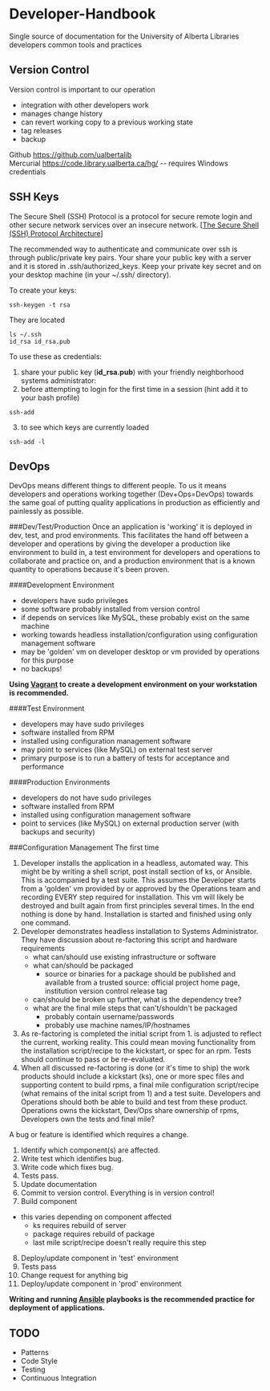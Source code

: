 Developer-Handbook
==================

Single source of documentation for the University of Alberta Libraries developers common tools and practices

Version Control
---------------
Version control is important to our operation
 * integration with other developers work
 * manages change history
 * can revert working copy to a previous working state
 * tag releases
 * backup

Github https://github.com/ualbertalib  
Mercurial https://code.library.ualberta.ca/hg/ -- requires Windows credentials

SSH Keys
--------
The Secure Shell (SSH) Protocol is a protocol for secure remote login and other secure network services over an insecure network. [[The Secure Shell (SSH) Protocol Architecture](http://www.ietf.org/rfc/rfc4251.txt)]

The recommended way to authenticate and communicate over ssh is through public/private key pairs. Your share your public key with a server and it is stored in .ssh/authorized_keys.  Keep your private key secret and on your desktop machine (in your ~/.ssh/ directory).

To create your keys: 

```ssh-keygen -t rsa ```

They are located 

```
ls ~/.ssh
id_rsa id_rsa.pub
```

To use these as credentials:

1. share your public key (**id_rsa.pub**) with your friendly neighborhood systems administrator:
2. before attempting to login for the first time in a session (hint add it to your bash profile)
 
  ```
  ssh-add
  ``` 

3. to see which keys are currently loaded 

  ```
  ssh-add -l
  ```

DevOps
------
DevOps means different things to different people.  To us it means developers and operations working together (Dev+Ops=DevOps) towards the same goal of putting quality applications in production as efficiently and painlessly as possible.

###Dev/Test/Production
Once an application is 'working' it is deployed in dev, test, and prod environments. This facilitates the hand off between a developer and operations by giving the developer a production like environment to build in, a test environment for developers and operations to collaborate and practice on, and a production environment that is a known quantity to operations because it's been proven.

####Development Environment
 * developers have sudo privileges
 * some software probably installed from version control
 * if depends on services like MySQL, these probably exist on the same machine
 * working towards headless installation/configuration using configuration management software
 * may be 'golden' vm on developer desktop or vm provided by operations for this purpose
 * no backups!

**Using [Vagrant](Vagrant/README.md) to create a development environment on your workstation is recommended.**

####Test Environment
 * developers may have sudo privileges
 * software installed from RPM
 * installed using configuration management software
 * may point to services (like MySQL) on external test server
 * primary purpose is to run a battery of tests for acceptance and performance

####Production Environments
 * developers do not have sudo privileges
 * software installed from RPM
 * installed using configuration management software
 * point to services (like MySQL) on external production server (with backups and security)

###Configuration Management
The first time

1. Developer installs the application in a headless, automated way. This might be by writing a shell script, post install section of ks, or Ansible.  This is accompanied by a test suite.  This assumes the Developer starts from a 'golden' vm provided by or approved by the Operations team and recording EVERY step required for installation. This vm will likely be destroyed and built again from first principles several times.  In the end nothing is done by hand. Installation is started and finished using only one command.
2. Developer demonstrates headless installation to Systems Administrator.  They have discussion about re-factoring this script and hardware requirements
   * what can/should use existing infrastructure or software
   * what can/should be packaged
     * source or binaries for a package should be published and available from a trusted source: official project home page, institution version control release tag
   * can/should be broken up further, what is the dependency tree?
   * what are the final mile steps that can't/shouldn't be packaged
     * probably contain username/passwords
     * probably use machine names/IP/hostnames
3. As re-factoring is completed the initial script from 1. is adjusted to reflect the current, working reality.  This could mean moving functionality from the installation script/recipe to the kickstart, or spec for an rpm.  Tests should continue to pass or be re-evaluated. 
4. When all discussed re-factoring is done (or it's time to ship) the work products should include a kickstart (ks), one or more spec files and supporting content to build rpms, a final mile configuration script/recipe (what remains of the inital script from 1) and a test suite. Developers and Operations should both be able to build and test from these product.  Operations owns the kickstart, Dev/Ops share ownership of rpms, Developers own the tests and final mile?

A bug or feature is identified which requires a change.

1. Identify which component(s) are affected.
2. Write test which identifies bug.
3. Write code which fixes bug.
4. Tests pass.
5. Update documentation
6. Commit to version control. Everything is in version control!
7. Build component 
  * this varies depending on component affected
    * ks requires rebuild of server
    * package requires rebuild of package
    * last mile script/recipe doesn't really require this step
8. Deploy/update component in 'test' environment
9. Tests pass
10. Change request for anything big
11. Deploy/update component in 'prod' environment

**Writing and running [Ansible](Ansible/README.md) playbooks is the recommended practice for deployment of applications.**

TODO
----
* Patterns
* Code Style
* Testing
* Continuous Integration
